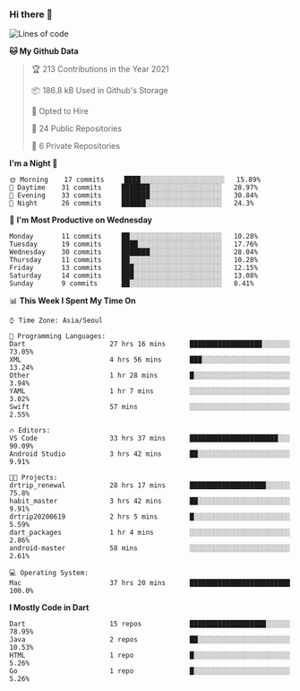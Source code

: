 ### Hi there 👋

<!--
**ska2519/ska2519** is a ✨ _special_ ✨ repository because its `README.md` (this file) appears on your GitHub profile.

Here are some ideas to get you started:

- 🔭 I’m currently working on ...
- 🌱 I’m currently learning ...
- 👯 I’m looking to collaborate on ...
- 🤔 I’m looking for help with ...
- 💬 Ask me about ...
- 📫 How to reach me: ...
- 😄 Pronouns: ...
- ⚡ Fun fact: ...
-->

<!--START_SECTION:waka-->
![Lines of code](https://img.shields.io/badge/From%20Hello%20World%20I%27ve%20Written-431053%20lines%20of%20code-blue)

**🐱 My Github Data** 

> 🏆 213 Contributions in the Year 2021
 > 
> 📦 186.8 kB Used in Github's Storage 
 > 
> 💼 Opted to Hire
 > 
> 📜 24 Public Repositories 
 > 
> 🔑 6 Private Repositories  
 > 
**I'm a Night 🦉** 

```text
🌞 Morning    17 commits     ████░░░░░░░░░░░░░░░░░░░░░   15.89% 
🌆 Daytime    31 commits     ███████░░░░░░░░░░░░░░░░░░   28.97% 
🌃 Evening    33 commits     ███████░░░░░░░░░░░░░░░░░░   30.84% 
🌙 Night      26 commits     ██████░░░░░░░░░░░░░░░░░░░   24.3%

```
📅 **I'm Most Productive on Wednesday** 

```text
Monday       11 commits     ██░░░░░░░░░░░░░░░░░░░░░░░   10.28% 
Tuesday      19 commits     ████░░░░░░░░░░░░░░░░░░░░░   17.76% 
Wednesday    30 commits     ███████░░░░░░░░░░░░░░░░░░   28.04% 
Thursday     11 commits     ██░░░░░░░░░░░░░░░░░░░░░░░   10.28% 
Friday       13 commits     ███░░░░░░░░░░░░░░░░░░░░░░   12.15% 
Saturday     14 commits     ███░░░░░░░░░░░░░░░░░░░░░░   13.08% 
Sunday       9 commits      ██░░░░░░░░░░░░░░░░░░░░░░░   8.41%

```


📊 **This Week I Spent My Time On** 

```text
⌚︎ Time Zone: Asia/Seoul

💬 Programming Languages: 
Dart                     27 hrs 16 mins      ██████████████████░░░░░░░   73.05% 
XML                      4 hrs 56 mins       ███░░░░░░░░░░░░░░░░░░░░░░   13.24% 
Other                    1 hr 28 mins        █░░░░░░░░░░░░░░░░░░░░░░░░   3.94% 
YAML                     1 hr 7 mins         ░░░░░░░░░░░░░░░░░░░░░░░░░   3.02% 
Swift                    57 mins             ░░░░░░░░░░░░░░░░░░░░░░░░░   2.55%

🔥 Editors: 
VS Code                  33 hrs 37 mins      ██████████████████████░░░   90.09% 
Android Studio           3 hrs 42 mins       ██░░░░░░░░░░░░░░░░░░░░░░░   9.91%

🐱‍💻 Projects: 
drtrip_renewal           28 hrs 17 mins      ███████████████████░░░░░░   75.8% 
habit_master             3 hrs 42 mins       ██░░░░░░░░░░░░░░░░░░░░░░░   9.91% 
drtrip20200619           2 hrs 5 mins        █░░░░░░░░░░░░░░░░░░░░░░░░   5.59% 
dart_packages            1 hr 4 mins         ░░░░░░░░░░░░░░░░░░░░░░░░░   2.86% 
android-master           58 mins             ░░░░░░░░░░░░░░░░░░░░░░░░░   2.61%

💻 Operating System: 
Mac                      37 hrs 20 mins      █████████████████████████   100.0%

```

**I Mostly Code in Dart** 

```text
Dart                     15 repos            ███████████████████░░░░░░   78.95% 
Java                     2 repos             ██░░░░░░░░░░░░░░░░░░░░░░░   10.53% 
HTML                     1 repo              █░░░░░░░░░░░░░░░░░░░░░░░░   5.26% 
Go                       1 repo              █░░░░░░░░░░░░░░░░░░░░░░░░   5.26%

```



<!--END_SECTION:waka-->


